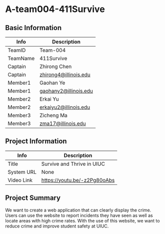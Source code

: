 # A-team004-411Survive

## Basic Information

|   Info      |        Description     |
| ----------- | ---------------------- |
| TeamID      |        Team-004        |
| TeamName    |        411Survive      |
| Captain     |       Zhirong Chen      |
| Captain     |  zhirong4@illinois.edu    |
| Member1     |       Gaohan Ye       |
| Member1     |   gaohany2@illinois.edu  |
| Member2     |        Erkai Yu                |
| Member2     |         erkaiyu2@illinois.edu               |
| Member3     |      Zicheng Ma               |
| Member3     |        zma17@illinois.edu|

## Project Information

|   Info      |        Description     |
| ----------- | ---------------------- |
|  Title      |       Survive and Thrive in UIUC           |
| System URL  |          None     |
| Video Link  |          https://youtu.be/-z2Pg80oAbs    |

## Project Summary
We want to create a web application that can clearly display the crime. Users can use the website to report incidents they have seen as well as locate areas with high crime rates. With the use of this website, we want to reduce crime and improve student safety at UIUC.

